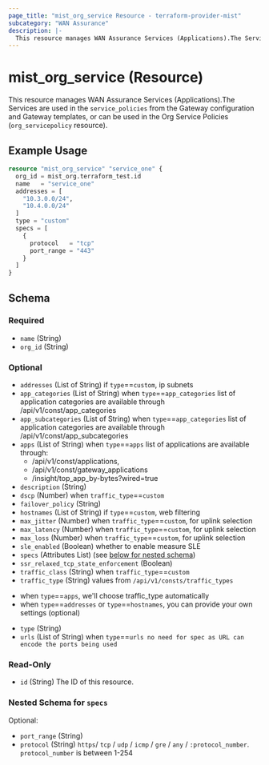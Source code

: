 ```yaml
---
page_title: "mist_org_service Resource - terraform-provider-mist"
subcategory: "WAN Assurance"
description: |-
  This resource manages WAN Assurance Services (Applications).The Services are used in the service_policies from the Gateway configuration and Gateway templates, or can be used in the Org Service Policies (org_servicepolicy resource).
---
```


# mist_org_service (Resource)

This resource manages WAN Assurance Services (Applications).The Services are used in the `service_policies` from the Gateway configuration and Gateway templates, or can be used in the Org Service Policies (`org_servicepolicy` resource).


## Example Usage

```terraform
resource "mist_org_service" "service_one" {
  org_id = mist_org.terraform_test.id
  name   = "service_one"
  addresses = [
    "10.3.0.0/24",
    "10.4.0.0/24"
  ]
  type = "custom"
  specs = [
    {
      protocol   = "tcp"
      port_range = "443"
    }
  ]
}
```

<!-- schema generated by tfplugindocs -->
## Schema

### Required

- `name` (String)
- `org_id` (String)

### Optional

- `addresses` (List of String) if `type`==`custom`, ip subnets
- `app_categories` (List of String) when `type`==`app_categories`
list of application categories are available through /api/v1/const/app_categories
- `app_subcategories` (List of String) when `type`==`app_categories`
list of application categories are available through /api/v1/const/app_subcategories
- `apps` (List of String) when `type`==`apps`
list of applications are available through:
  - /api/v1/const/applications,
  - /api/v1/const/gateway_applications
  - /insight/top_app_by-bytes?wired=true
- `description` (String)
- `dscp` (Number) when `traffic_type`==`custom`
- `failover_policy` (String)
- `hostnames` (List of String) if `type`==`custom`, web filtering
- `max_jitter` (Number) when `traffic_type`==`custom`, for uplink selection
- `max_latency` (Number) when `traffic_type`==`custom`, for uplink selection
- `max_loss` (Number) when `traffic_type`==`custom`, for uplink selection
- `sle_enabled` (Boolean) whether to enable measure SLE
- `specs` (Attributes List) (see [below for nested schema](#nestedatt--specs))
- `ssr_relaxed_tcp_state_enforcement` (Boolean)
- `traffic_class` (String) when `traffic_type`==`custom`
- `traffic_type` (String) values from `/api/v1/consts/traffic_types`
* when `type`==`apps`, we'll choose traffic_type automatically
* when `type`==`addresses` or `type`==`hostnames`, you can provide your own settings (optional)
- `type` (String)
- `urls` (List of String) when `type`==`urls
no need for spec as URL can encode the ports being used`

### Read-Only

- `id` (String) The ID of this resource.

<a id="nestedatt--specs"></a>
### Nested Schema for `specs`

Optional:

- `port_range` (String)
- `protocol` (String) `https`/ `tcp` / `udp` / `icmp` / `gre` / `any` / `:protocol_number`.
`protocol_number` is between 1-254



